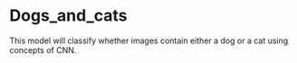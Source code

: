 # Dogs_and_cats

This model will classify whether images contain either a dog or a cat using concepts of CNN. 
